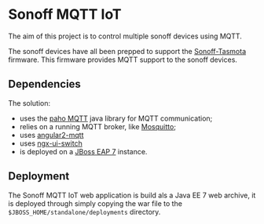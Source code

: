 # Sonoff MQTT IoT

The aim of this project is to control multiple sonoff devices using MQTT.

The sonoff devices have all been prepped to support the [Sonoff-Tasmota](https://github.com/arendst/Sonoff-Tasmota/wiki) firmware.
This firmware provides MQTT support to the sonoff devices.

## Dependencies

The solution:
* uses the [paho MQTT](https://eclipse.org/paho/clients/java/) java library for MQTT communication;
* relies on a running MQTT broker, like [Mosquitto](http://www.instructables.com/id/Installing-MQTT-BrokerMosquitto-on-Raspberry-Pi/);
* uses [angular2-mqtt](https://www.npmjs.com/package/angular2-mqtt)
* uses [ngx-ui-switch](https://www.npmjs.com/package/ngx-ui-switch)
* is deployed on a [JBoss EAP 7](https://developers.redhat.com/products/eap/download/) instance.

## Deployment

The Sonoff MQTT IoT web application is build als a Java EE 7 web archive, it is deployed through simply copying the war file to the `$JBOSS_HOME/standalone/deployments` directory.